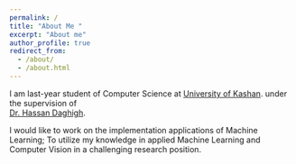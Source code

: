 ```yaml
---
permalink: /
title: "About Me "
excerpt: "About me"
author_profile: true
redirect_from: 
  - /about/
  - /about.html
---
```



<style>

.twocol { columns: 2 }
ul.twocol { width: 110%; }
</style>
 
I am last-year student of Computer Science at [University of Kashan](https://kashanu.ac.ir/en). 
under the supervision of     
 [Dr. Hassan Daghigh](https://faculty.kashanu.ac.ir/daghigh/en).

I would like to work on the implementation applications of Machine Learning; To utilize my knowledge in
applied Machine Learning and Computer Vision in a challenging research position.

